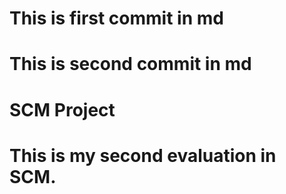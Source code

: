 # This is first commit in md
# This is second commit in md

# SCM Project

# This is my second evaluation in SCM.